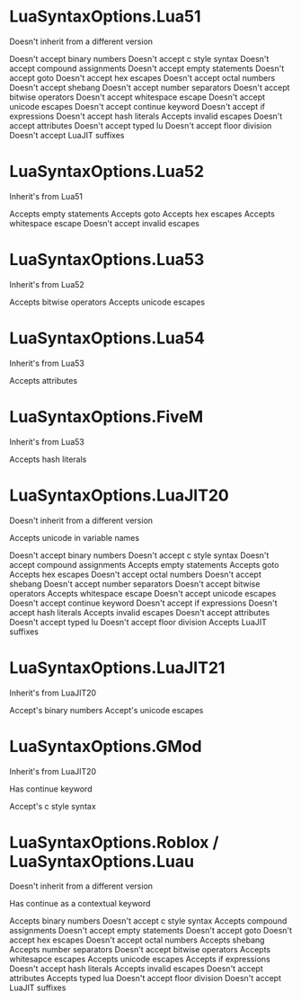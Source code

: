 # LuaSyntaxOptions.Lua51
Doesn't inherit from a different version

Doesn't accept binary numbers
Doesn't accept c style syntax
Doesn't accept compound assignments
Doesn't accept empty statements
Doesn't accept goto
Doesn't accept hex escapes
Doesn't accept octal numbers
Doesn't accept shebang
Doesn't accept number separators
Doesn't accept bitwise operators
Doesn't accept whitespace escape
Doesn't accept unicode escapes
Doesn't accept continue keyword
Doesn't accept if expressions
Doesn't accept hash literals
Accepts invalid escapes
Doesn't accept attributes
Doesn't accept typed lu
Doesn't accept floor division
Doesn't accept LuaJIT suffixes

# LuaSyntaxOptions.Lua52
Inherit's from Lua51

Accepts empty statements
Accepts goto
Accepts hex escapes
Accepts whitespace escape
Doesn't accept invalid escapes

# LuaSyntaxOptions.Lua53
Inherit's from Lua52

Accepts bitwise operators
Accepts unicode escapes

# LuaSyntaxOptions.Lua54
Inherit's from Lua53

Accepts attributes

# LuaSyntaxOptions.FiveM
Inherit's from Lua53

Accepts hash literals

# LuaSyntaxOptions.LuaJIT20
Doesn't inherit from a different version

Accepts unicode in variable names

Doesn't accept binary numbers
Doesn't accept c style syntax
Doesn't accept compound assignments
Accepts empty statements
Accepts goto
Accepts hex escapes
Doesn't accept octal numbers
Doesn't accept shebang
Doesn't accept number separators
Doesn't accept bitwise operators
Accepts whitespace escape
Doesn't accept unicode escapes
Doesn't accept continue keyword
Doesn't accept if expressions
Doesn't accept hash literals
Accepts invalid escapes
Doesn't accept attributes
Doesn't accept typed lu
Doesn't accept floor division
Accepts LuaJIT suffixes

# LuaSyntaxOptions.LuaJIT21
Inherit's from LuaJIT20

Accept's binary numbers
Accept's unicode escapes

# LuaSyntaxOptions.GMod
Inherit's from LuaJIT20

Has continue keyword

Accept's c style syntax

# LuaSyntaxOptions.Roblox / LuaSyntaxOptions.Luau
Doesn't inherit from a different version

Has continue as a contextual keyword

Accepts binary numbers
Doesn't accept c style syntax
Accepts compound assignments
Doesn't accept empty statements
Doesn't accept goto
Doesn't accept hex escapes
Doesn't accept octal numbers
Accepts shebang
Accepts number separators
Doesn't accept bitwise operators
Accepts whitesapce escapes
Accepts unicode escapes
Accepts if expressions
Doesn't accept hash literals
Accepts invalid escapes
Doesn't accept attributes
Accepts typed lua
Doesn't accept floor division
Doesn't accept LuaJIT suffixes
